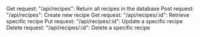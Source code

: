 Get request: "/api/recipes": Return all recipes in the database
Post request: "/api/recipes": Create new recipe
Get request: "/api/recipes/:id": Retrieve specific recipe
Put request: "/api/recipes/:id": Update a specific recipe
Delete request: "/api/recipes/:id": Delete a specific recipe